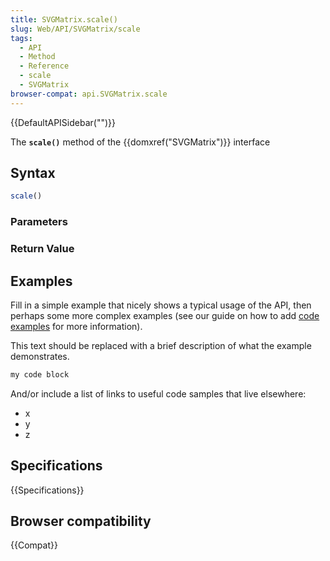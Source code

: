 ```yaml
---
title: SVGMatrix.scale()
slug: Web/API/SVGMatrix/scale
tags:
  - API
  - Method
  - Reference
  - scale
  - SVGMatrix
browser-compat: api.SVGMatrix.scale
---
```

{{DefaultAPISidebar("")}}

The **`scale()`** method of the {{domxref("SVGMatrix")}} interface 

## Syntax

```js
scale()
```

### Parameters



### Return Value



## Examples

Fill in a simple example that nicely shows a typical usage of the API, then perhaps some more complex examples (see our guide on how to add [code examples](/en-US/docs/MDN/Contribute/Structures/Code_examples) for more information).

This text should be replaced with a brief description of what the example demonstrates.

```js
my code block
```

And/or include a list of links to useful code samples that live elsewhere:

*   x
*   y
*   z

## Specifications

{{Specifications}}

## Browser compatibility

{{Compat}}

